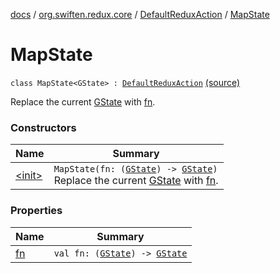 [docs](../../../index.md) / [org.swiften.redux.core](../../index.md) / [DefaultReduxAction](../index.md) / [MapState](./index.md)

# MapState

`class MapState<GState> : `[`DefaultReduxAction`](../index.md) [(source)](https://github.com/protoman92/KotlinRedux/tree/master/common/common-core/src/main/kotlin/org/swiften/redux/core/Preset.kt#L18)

Replace the current [GState](index.md#GState) with [fn](fn.md).

### Constructors

| Name | Summary |
|---|---|
| [&lt;init&gt;](-init-.md) | `MapState(fn: (`[`GState`](index.md#GState)`) -> `[`GState`](index.md#GState)`)`<br>Replace the current [GState](index.md#GState) with [fn](fn.md). |

### Properties

| Name | Summary |
|---|---|
| [fn](fn.md) | `val fn: (`[`GState`](index.md#GState)`) -> `[`GState`](index.md#GState) |
